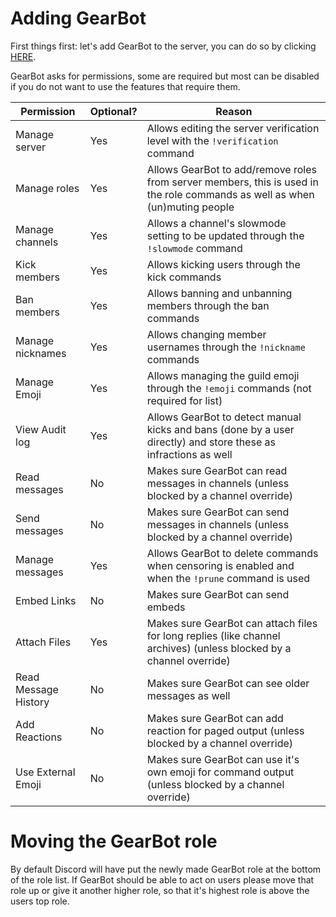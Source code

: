 # Adding GearBot

First things first: let's add GearBot to the server, you can do so by clicking [HERE](https://discord.com/oauth2/authorize?client_id=349977940198555660&scope=bot&permissions=1476783350).

GearBot asks for permissions, some are required but most can be disabled if you do not want to use the features that require them.

| Permission | Optional? | Reason |
| ---------- | --------- | ------ |
| Manage server | Yes | Allows editing the server verification level with the ``!verification`` command  |
| Manage roles | Yes | Allows GearBot to add/remove roles from server members, this is used in the role commands as well as when (un)muting people |
| Manage channels | Yes | Allows a channel's slowmode setting to be updated through the ``!slowmode`` command |
| Kick members | Yes | Allows kicking users through the kick commands |
| Ban members | Yes | Allows banning and unbanning members through the ban commands |
| Manage nicknames | Yes | Allows changing member usernames through the ``!nickname`` commands |
| Manage Emoji | Yes | Allows managing the guild emoji through the ``!emoji`` commands (not required for list) |
| View Audit log | Yes | Allows GearBot to detect manual kicks and bans (done by a user directly) and store these as infractions as well |
| Read messages | No | Makes sure GearBot can read messages in channels (unless blocked by a channel override) |
| Send messages | No | Makes sure GearBot can send messages in channels (unless blocked by a channel override) |
| Manage messages | Yes | Allows GearBot to delete commands when censoring is enabled and when the ``!prune`` command is used |
| Embed Links | No | Makes sure GearBot can send embeds |
| Attach Files | Yes | Makes sure GearBot can attach files for long replies (like channel archives) (unless blocked by a channel override) |
| Read Message History | No | Makes sure GearBot can see older messages as well |
| Add Reactions | No | Makes sure GearBot can add reaction for paged output (unless blocked by a channel override) |
| Use External Emoji | No | Makes sure GearBot can use it's own emoji for command output (unless blocked by a channel override) |

# Moving the GearBot role
By default Discord will have put the newly made GearBot role at the bottom of the role list. If GearBot should be able to act on users please move that role up or give it another higher role, so that it's highest role is above the users top role.